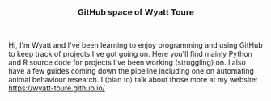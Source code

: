 <h3 align="center">
GitHub space of Wyatt Toure
</h3>

</br>

Hi, I'm Wyatt and I've been learning to enjoy programming and using GitHub to keep track of projects I've got going on. Here you'll find mainly Python and R source code for projects I've been working (struggling) on. I also have a few guides coming down the pipeline including one on automating animal behaviour research. I (plan to) talk about those more at my website: </br> https://wyatt-toure.github.io/
